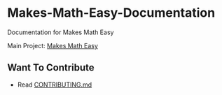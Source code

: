 # Makes-Math-Easy-Documentation
Documentation for Makes Math Easy

Main Project:
[Makes Math Easy](https://github.com/sairish2001/makesmatheasy.github.io/)

## Want To Contribute
- Read [CONTRIBUTING.md](/CONTRIBUTING.md)